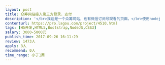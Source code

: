```yaml
---                
layout: post       
title: 众筹网站接入第三方登录，支付           
description: '</br>我这是一个众筹网站，也有微信订阅号观看的页面。</br>使用nodejs express开发。</br>现在开发接近尾声，但是第三方的登录，分享，支付还没有接入进来。</br>参考网站：开始吧</br>需要擅长nodejs 接入支付共能的工程师。</br>'     
contenturl: https://pro.lagou.com/project/4510.html      
tags: [H5开发,HTML5,Bootstrap,NodeJS,CSS3]            
salary: 3000-5000元          
publish_time: 2017-09-26 16:11:29         
review: 1473人                   
apply: 3人                   
recommend: 0人                   
time_range: 小于1周              
---                 
```

